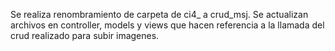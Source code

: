Se realiza renombramiento de carpeta de ci4_ a crud_msj.
Se actualizan archivos en controller, models y views que hacen referencia a la llamada del crud realizado
para subir imagenes.
